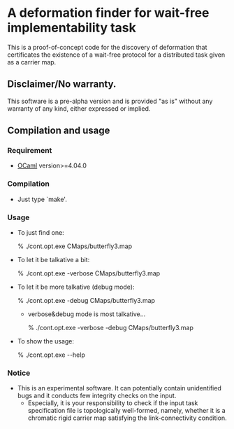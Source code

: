 # A deformation finder for wait-free implementability task

This is a proof-of-concept code for the discovery of deformation
that certificates the existence of a wait-free protocol for a distributed task
given as a carrier map.

## Disclaimer/No warranty.

This software is a pre-alpha version and is provided "as is" without any
warranty of any kind, either expressed or implied.


## Compilation and usage

### Requirement

- [OCaml](http://ocaml.org/) version>=4.04.0

### Compilation
- Just type `make'.

### Usage
- To just find one:

    % ./cont.opt.exe CMaps/butterfly3.map

- To let it be talkative a bit:

    % ./cont.opt.exe -verbose CMaps/butterfly3.map

- To let it be more talkative (debug mode):

    % ./cont.opt.exe -debug CMaps/butterfly3.map

  + verbose&debug mode is most talkative...

    % ./cont.opt.exe -verbose -debug CMaps/butterfly3.map

- To show the usage:

    % ./cont.opt.exe --help


### Notice
- This is an experimental software. It can potentially contain
unidentified bugs and it conducts few integrity checks on the input.
  + Especially, it is your responsibility to check if the input
  task specification file is topologically well-formed, namely,
  whether it is a chromatic rigid carrier map satisfying the
  link-connectivity condition.
